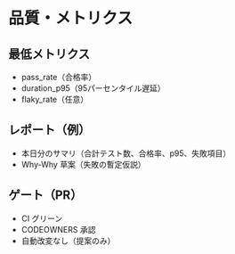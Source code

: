 # 品質・メトリクス

## 最低メトリクス

- pass_rate（合格率）
- duration_p95（95パーセンタイル遅延）
- flaky_rate（任意）

## レポート（例）

- 本日分のサマリ（合計テスト数、合格率、p95、失敗項目）
- Why-Why 草案（失敗の暫定仮説）

## ゲート（PR）

- CI グリーン
- CODEOWNERS 承認
- 自動改変なし（提案のみ）
